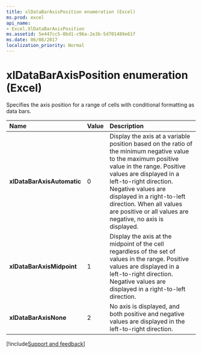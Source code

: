 ```yaml
---
title: xlDataBarAxisPosition enumeration (Excel)
ms.prod: excel
api_name:
- Excel.XlDataBarAxisPosition
ms.assetid: 5e447cc5-0bd1-c96a-2e3b-5d701489e61f
ms.date: 06/08/2017
localization_priority: Normal
---
```



# xlDataBarAxisPosition enumeration (Excel)

Specifies the axis position for a range of cells with conditional formatting as data bars.



|Name|Value|Description|
|:-----|:-----|:-----|
| **xlDataBarAxisAutomatic**|0|Display the axis at a variable position based on the ratio of the minimum negative value to the maximum positive value in the range. Positive values are displayed in a left-to-right direction. Negative values are displayed in a right-to-left direction. When all values are positive or all values are negative, no axis is displayed.|
| **xlDataBarAxisMidpoint**|1|Display the axis at the midpoint of the cell regardless of the set of values in the range. Positive values are displayed in a left-to-right direction. Negative values are displayed in a right-to-left direction. |
| **xlDataBarAxisNone**|2|No axis is displayed, and both positive and negative values are displayed in the left-to-right direction.|

[!include[Support and feedback](~/includes/feedback-boilerplate.md)]